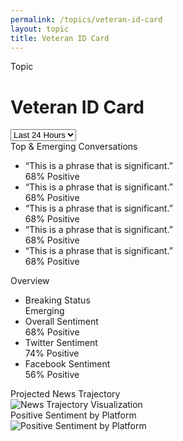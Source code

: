 ```yaml
---
permalink: /topics/veteran-id-card
layout: topic
title: Veteran ID Card
---
```


<div class="dashboard-header">
  <div class="topic-subheading">Topic</div>
  <h1>Veteran ID Card</h1>
  <div class="dashboard-filters">
    <select>
      <option>Last 24 Hours</option>
      <option>Last 7 Days</option>
      <option>Last 14 Days</option>
      <option>Last 30 Days</option>
    </select>
  </div>
</div>
<div class="dashboard-row clearfix">
  <div class="usa-width-two-thirds">
    <div class="card">
      <div class="card-heading">Top & Emerging Conversations</div>
      <ul class="usa-unstyled-list phrase-list">
        <li>
          <div class="phrase-heading">
            “This is a phrase that is significant.”
          </div>
          <div class="phrase-sentiment positive">
            68% Positive
          </div>
        </li>
        <li>
          <div class="phrase-heading">
            “This is a phrase that is significant.”
          </div>
          <div class="phrase-sentiment positive">
            68% Positive
          </div>
        </li>
        <li>
          <div class="phrase-heading">
            “This is a phrase that is significant.”
          </div>
          <div class="phrase-sentiment positive">
            68% Positive
          </div>
        </li>
        <li>
          <div class="phrase-heading">
            “This is a phrase that is significant.”
          </div>
          <div class="phrase-sentiment positive">
            68% Positive
          </div>
        </li>
        <li>
          <div class="phrase-heading">
            “This is a phrase that is significant.”
          </div>
          <div class="phrase-sentiment positive">
            68% Positive
          </div>
        </li>
      </ul>
    </div>
  </div>
  <div class="usa-width-one-third">
    <div class="card">
      <div class="card-heading">Overview</div>
      <ul class="usa-unstyled-list">
        <li>
          <div class="list-subheading">
            Breaking Status
          </div>
          Emerging
        </li>
        <li>
          <div class="list-subheading">
            Overall Sentiment
          </div>
          68% Positive
        </li>
        <li>
          <div class="list-subheading">
            Twitter Sentiment
          </div>
          74% Positive
        </li>
        <li>
          <div class="list-subheading">
            Facebook Sentiment
          </div>
          56% Positive
        </li>
      </ul>
    </div>
  </div>
</div>
<div class="dashboard-row clearfix">
  <div class="usa-width-one-half">
    <div class="card">
      <div class="card-heading">Projected News Trajectory</div>
      <img src="{{ site.baseurl }}/assets/img/figures/dashboard-trajectory.png" alt="News Trajectory Visualization">
    </div>
  </div>
  <div class="usa-width-one-half">
    <div class="card">
      <div class="card-heading">Positive Sentiment by Platform</div>
      <img src="{{ site.baseurl }}/assets/img/figures/dashboard-sentiment.png" alt="Positive Sentiment by Platform">
    </div>
  </div>
</div>